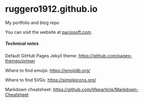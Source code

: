 # ruggero1912.github.io
My portfolio and blog repo


You can visit the website at [paciosoft.com](https://paciosoft.com).

##### Technical notes

Default GitHub Pages Jekyll theme: https://github.com/pages-themes/primer


Where to find emojis: https://emojidb.org/


Where to find SVGs: https://simpleicons.org/

Markdown cheatsheet: https://github.com/lifeparticle/Markdown-Cheatsheet
